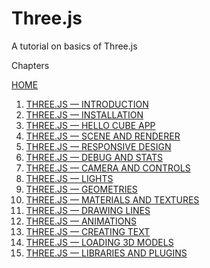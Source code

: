 # Three.js

A tutorial on basics of Three.js

Chapters

[HOME](/00-home.md)

1. [THREE.JS — INTRODUCTION](/01-introduction.md)
2. [THREE.JS — INSTALLATION](/02-installation.md)
3. [THREE.JS — HELLO CUBE APP](03-hello-cube-app.md)
4. [THREE.JS — SCENE AND RENDERER](/04-scene-and-renderer.md)
5. [THREE.JS — RESPONSIVE DESIGN](/05-responsive-design.md)
6. [THREE.JS — DEBUG AND STATS](/06-debug-and-stats.md)
7. [THREE.JS — CAMERA AND CONTROLS](/07-cameras-and-controls.md)
8. [THREE.JS — LIGHTS](/08-lights.md)
9. [THREE.JS — GEOMETRIES](/09-geometries.md)
10. [THREE.JS — MATERIALS AND TEXTURES](/10-materials-and-textures.md)
11. [THREE.JS — DRAWING LINES](/11-drawing-lines.md)
12. [THREE.JS — ANIMATIONS](/12-animations.md)
13. [THREE.JS — CREATING TEXT](/13-creating-text.md)
14. [THREE.JS — LOADING 3D MODELS](/14-loading-3d-models.md)
15. [THREE.JS — LIBRARIES AND PLUGINS](/15-libraries-and-plugins.md)

